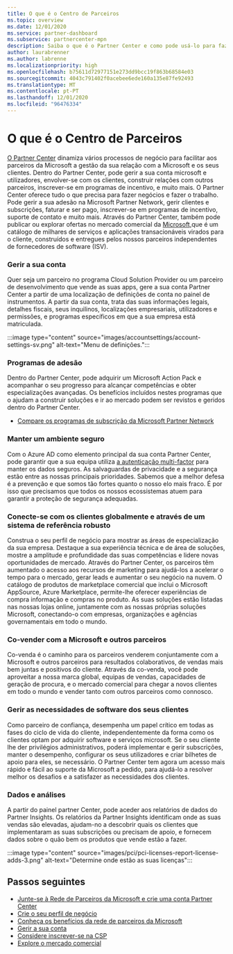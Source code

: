 ```yaml
---
title: O que é o Centro de Parceiros
ms.topic: overview
ms.date: 12/01/2020
ms.service: partner-dashboard
ms.subservice: partnercenter-mpn
description: Saiba o que é o Partner Center e como pode usá-lo para fazer crescer o seu negócio
author: laurabrenner
ms.author: labrenne
ms.localizationpriority: high
ms.openlocfilehash: b75611d72977151e273dd9bcc19f863b68584e03
ms.sourcegitcommit: 4043c791402f0acebee6ede160a135e87fe92493
ms.translationtype: MT
ms.contentlocale: pt-PT
ms.lasthandoff: 12/01/2020
ms.locfileid: "96476334"
---
```

# <a name="what-is-partner-center"></a>O que é o Centro de Parceiros

[O Partner Center](https://partner.microsoft.com/dashboard/home) dinamiza vários processos de negócio para facilitar aos parceiros da Microsoft a gestão da sua relação com a Microsoft e os seus clientes.   Dentro do Partner Center, pode gerir a sua conta microsoft e utilizadores, envolver-se com os clientes, construir relações com outros parceiros, inscrever-se em programas de incentivo, e muito mais. O Partner Center oferece tudo o que precisa para fazer negócios e fazer o trabalho. Pode gerir a sua adesão na Microsoft Partner Network, gerir clientes e subscrições, faturar e ser pago, inscrever-se em programas de incentivo, suporte de contato e muito mais. Através do Partner Center, também pode publicar ou explorar ofertas no mercado comercial da [Microsoft,](/azure/marketplace)que é um catálogo de milhares de serviços e aplicações transacionáveis virados para o cliente, construídos e entregues pelos nossos parceiros independentes de fornecedores de software (ISV).

### <a name="manage-your-account"></a>Gerir a sua conta

Quer seja um parceiro no programa Cloud Solution Provider ou um parceiro de desenvolvimento que vende as suas apps, gere a sua conta Partner Center a partir de uma localização de definições de conta no painel de instrumentos.  A partir da sua conta, trata das suas informações legais, detalhes fiscais, seus inquilinos, localizações empresariais, utilizadores e permissões, e programas específicos em que a sua empresa está matriculada. 

:::image type="content" source="images/accountsettings/account-settings-sv.png" alt-text="Menu de definições.":::


### <a name="membership-programs"></a>Programas de adesão

Dentro do Partner Center, pode adquirir um Microsoft Action Pack e acompanhar o seu progresso para alcançar competências e obter especializações avançadas. Os benefícios incluídos nestes programas que o ajudam a construir soluções e ir ao mercado podem ser revistos e geridos dentro do Partner Center.

- [Compare os programas de subscrição da Microsoft Partner Network](https://partner.microsoft.com/membership/compare-offers) 


### <a name="maintain-a-secure-environment"></a>Manter um ambiente seguro

Com o Azure AD como elemento principal da sua conta Partner Center, pode garantir que a sua equipa utiliza [a autenticação multi-factor](partner-security-requirements-mandating-mfa.md) para manter os dados seguros. As salvaguardas de privacidade e a segurança estão entre as nossas principais prioridades. Sabemos que a melhor defesa é a prevenção e que somos tão fortes quanto o nosso elo mais fraco. É por isso que precisamos que todos os nossos ecossistemas atuem para garantir a proteção de segurança adequadas.

### <a name="connect-with-customers-globally-and-through-a-robust-referral-system"></a>Conecte-se com os clientes globalmente e através de um sistema de referência robusto

Construa o seu perfil de negócio para mostrar as áreas de especialização da sua empresa. Destaque a sua experiência técnica e de área de soluções, mostre a amplitude e profundidade das suas competências e lidere novas oportunidades de mercado. Através do Partner Center, os parceiros têm aumentado o acesso aos recursos de marketing para ajudá-los a acelerar o tempo para o mercado, gerar leads e aumentar o seu negócio na nuvem. O catálogo de produtos de marketplace comercial que inclui o Microsoft AppSource, Azure Marketplace, permite-lhe oferecer experiências de compra informação e compras no produto. As suas soluções estão listadas nas nossas lojas online, juntamente com as nossas próprias soluções Microsoft, conectando-o com empresas, organizações e agências governamentais em todo o mundo.

### <a name="co-sell-with-microsoft-and-other-partners"></a>Co-vender com a Microsoft e outros parceiros

Co-venda é o caminho para os parceiros venderem conjuntamente com a Microsoft e outros parceiros para resultados colaborativos, de vendas mais bem juntas e positivos do cliente.  Através da co-venda, você pode aproveitar a nossa marca global, equipas de vendas, capacidades de geração de procura, e o mercado comercial para chegar a novos clientes em todo o mundo e vender tanto com outros parceiros como connosco.

### <a name="manage-your-customers-software-needs"></a>Gerir as necessidades de software dos seus clientes

Como parceiro de confiança, desempenha um papel crítico em todas as fases do ciclo de vida do cliente, independentemente da forma como os clientes optam por adquirir software e serviços microsoft. Se o seu cliente lhe der privilégios administrativos, poderá implementar e gerir subscrições, manter o desempenho, configurar os seus utilizadores e criar bilhetes de apoio para eles, se necessário. O Partner Center tem agora um acesso mais rápido e fácil ao suporte da Microsoft a pedido, para ajudá-lo a resolver melhor os desafios e a satisfazer as necessidades dos clientes.

### <a name="data-and-analytics"></a>Dados e análises

A partir do painel partner Center, pode aceder aos relatórios de dados do Partner Insights. Os relatórios da Partner Insights identificam onde as suas vendas são elevadas, ajudam-no a descobrir quais os clientes que implementaram as suas subscrições ou precisam de apoio, e fornecem dados sobre o quão bem os produtos que vende estão a fazer.

:::image type="content" source="images/pci/pci-licenses-report-license-adds-3.png" alt-text="Determine onde estão as suas licenças":::


## <a name="next-steps"></a>Passos seguintes

- [Junte-se à Rede de Parceiros da Microsoft e crie uma conta Partner Center](mpn-create-a-partner-center-account.md)
- [Crie o seu perfil de negócio](create-a-marketing-profile.md)
- [Conheça os benefícios da rede de parceiros da Microsoft](mpn-find-benefits.md)
- [Gerir a sua conta](partner-center-account-setup.md)
- [Considere inscrever-se na CSP](csp-overview.md)
- [Explore o mercado comercial](csp-commercial-marketplace-overview.md)

